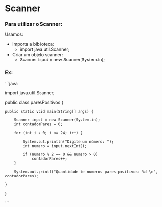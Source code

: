 # Scanner 

### Para utilizar o Scanner: 
Usamos: 
  - importa a biblioteca: 
    - import java.util.Scanner;
  - Criar um objeto scanner:
    - Scanner input = new Scanner(System.in);
    
### Ex: 

´´´java 

import java.util.Scanner;

public class paresPositivos {

	public static void main(String[] args) {
		
		Scanner input = new Scanner(System.in);
		int contadorPares = 0;
		
		for (int i = 0; i <= 24; i++) {
		
			System.out.println("Digite um número: ");
			int numero = input.nextInt();
			
			if (numero % 2 == 0 && numero > 0) 
				contadorPares++;
		}

		System.out.printf("Quantidade de numeros pares positivos: %d \n", contadorPares);
		
	}

}

´´´ 

